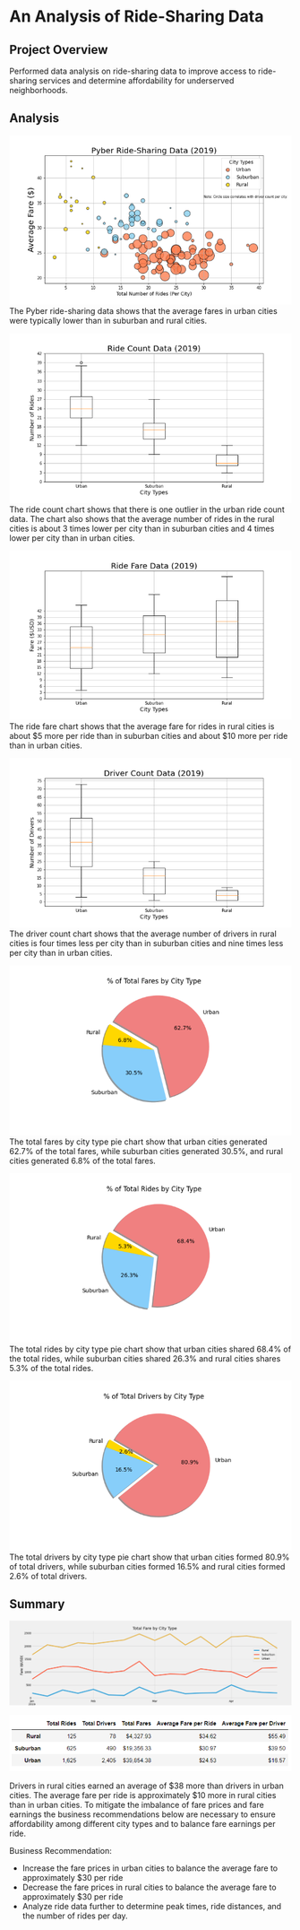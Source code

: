 # An Analysis of Ride-Sharing Data

## Project Overview
Performed data analysis on ride-sharing data to improve access to ride-sharing services and determine affordability for underserved neighborhoods.

## Analysis
![Pyber_Ride_Sharing_Data](https://github.com/frlinh/pyber-analysis/blob/7463784d1c666fe7d589050fd57941995fdc863d/Resources/Fig1.png)
The Pyber ride-sharing data shows that the average fares in urban cities were typically lower than in suburban and rural cities.

![Ride_Count_Data](https://github.com/frlinh/pyber-analysis/blob/4796f5ae0646f15c5042490159e72e676bbe9bf0/Resources/Fig2.png)
The ride count chart shows that there is one outlier in the urban ride count data.  The chart also shows that the average number of rides in the rural cities is about 3 times lower per city than in suburban cities and 4 times lower per city than in urban cities.

![Ride_Fare_Data](https://github.com/frlinh/pyber-analysis/blob/4796f5ae0646f15c5042490159e72e676bbe9bf0/Resources/Fig3.png)
The ride fare chart shows that the average fare for rides in rural cities is about $5 more per ride than in suburban cities and about $10 more per ride than in urban cities.  

![Driver_Count_Data](https://github.com/frlinh/pyber-analysis/blob/4796f5ae0646f15c5042490159e72e676bbe9bf0/Resources/Fig4.png)
The driver count chart shows that the average number of drivers in rural cities is four times less per city than in suburban cities and nine times less per city than in urban cities.

![% of_Total_Fares_by_City_Type](https://github.com/frlinh/pyber-analysis/blob/014b53a73446123f0daacacb9c20acde4fcdcd0e/Resources/Fig5.png)
The total fares by city type pie chart show that urban cities generated 62.7% of the total fares, while suburban cities generated 30.5%, and rural cities generated 6.8% of the total fares.

![% of_Total_Rides_by_City_Type](https://github.com/frlinh/pyber-analysis/blob/4796f5ae0646f15c5042490159e72e676bbe9bf0/Resources/Fig6.png)
The total rides by city type pie chart show that urban cities shared 68.4% of the total rides, while suburban cities shared 26.3% and rural cities shares 5.3% of the total rides.

![% of_Total_Drivers_by_City_Type](https://github.com/frlinh/pyber-analysis/blob/4796f5ae0646f15c5042490159e72e676bbe9bf0/Resources/Fig7.png)
The total drivers by city type pie chart show that urban cities formed 80.9% of total drivers, while suburban cities formed 16.5% and rural cities formed 2.6% of total drivers. 

## Summary

![Total_Fare_by_City_Type](https://github.com/frlinh/pyber-analysis/blob/4796f5ae0646f15c5042490159e72e676bbe9bf0/Resources/Challenge_fare_summary.png)

![Pyber_Ride_Summary](https://github.com/frlinh/pyber-analysis/blob/7463784d1c666fe7d589050fd57941995fdc863d/Resources/pyber_ride_summary.png)

Drivers in rural cities earned an average of $38 more than drivers in urban cities. The average fare per ride is approximately $10 more in rural cities than in urban cities.  To mitigate the imbalance of fare prices and fare earnings the business recommendations below are necessary to ensure affordability among different city types and to balance fare earnings per ride.

Business Recommendation:
- Increase the fare prices in urban cities to balance the average fare to approximately $30 per ride
- Decrease the fare prices in rural cities to balance the average fare to approximately $30 per ride
- Analyze ride data further to determine peak times, ride distances, and the number of rides per day.
